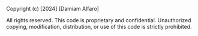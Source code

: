 Copyright (c) [2024] [Damiam Alfaro]

All rights reserved. This code is proprietary and confidential. Unauthorized copying, modification, distribution, or use of this code is strictly prohibited.
